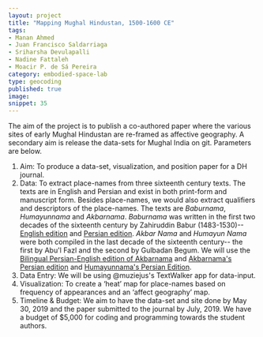 ```yaml
---
layout: project
title: "Mapping Mughal Hindustan, 1500-1600 CE"
tags:
- Manan Ahmed
- Juan Francisco Saldarriaga
- Sriharsha Devulapalli
- Nadine Fattaleh
- Moacir P. de Sá Pereira
category: embodied-space-lab
type: geocoding
published: true
image:
snippet: 35
---
```


The aim of the project is to publish a co-authored paper where the various
sites of early Mughal Hindustan are re-framed as affective geography. A
secondary aim is release the data-sets for Mughal India on git. Parameters are
below.

1. Aim: To produce a data-set, visualization, and position paper for a DH journal.
2. Data: To extract place-names from three sixteenth century texts. 
The texts are in English and Persian and exist in both print-form and manuscript form. 
Besides place-names, we would also extract qualifiers and descriptors of the place-names. The texts are *Baburnama*, *Humayunnama* and *Akbarnama*. 
*Baburnama* was written in the first two decades of the sixteenth century by Zahiruddin Babur (1483-1530)-- [English edition](http://www.worldcat.org/title/baburnama/oclc/855672100?referer=di&ht=edition) and [Persian edition](http://www.worldcat.org/title/baburnama-baburname-cagatayca-asli-abdurrahim-hanhananin-farsca-tercumesi-ve-ingilizcesi-baburnama-chaghatay-turkish-text-with-abdul-rahim-khankhanans-persian-translation/oclc/862305195?ht=edition&referer=di). *Akbar Nama* and *Humayun Nama* were both compiled in the last decade of the sixteenth century-- the first by Abu'l Fazl and the second by Gulbadan Begum. We will use the [Bilingual Persian-English edition of Akbarnama](http://www.worldcat.org/title/history-of-akbar-volume-1/oclc/913097580&referer=brief_results)
and [Akbarnama's Persian edition](http://www.worldcat.org/title/akbar-namah/oclc/20497880&referer=brief_results) and [Humayunnama's Persian Edition](https://www.worldcat.org/title/gulbadannamah/oclc/63181048&referer=brief_result).
3. Data Entry: We will be using @muziejus's TextWalker app for data-input.
4. Visualization: To create a ‘heat’ map for place-names based on frequency of appearances and an ‘affect geography’ map.
5. Timeline & Budget: We aim to have the data-set and site done by May 30, 2019 and the paper submitted to the journal by July, 2019. We have a budget of $5,000 for coding and programming towards the student authors.
